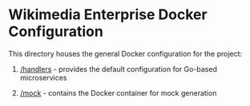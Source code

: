 # Wikimedia Enterprise Docker Configuration

This directory houses the general Docker configuration for the project:

1. [/handlers](/docker/handlers/) - provides the default configuration for Go-based microservices

2. [/mock](/docker/mock/) - contains the Docker container for mock generation

